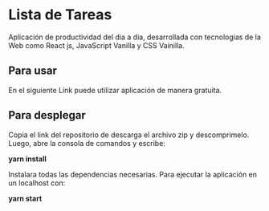 # Lista de Tareas 
Aplicación de productividad del dia a dia, desarrollada con tecnologias de la Web como React js, JavaScript Vanilla y CSS Vainilla.

## Para usar
En el siguiente Link puede utilizar aplicación de manera gratuita.


## Para desplegar 
Copia el link del repositorio de descarga el archivo zip y descomprimelo. Luego, abre la consola de comandos y escribe:

**yarn install**

Instalara todas las dependencias necesarias. Para ejecutar la aplicación en un localhost con:

**yarn start**